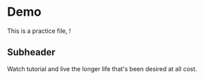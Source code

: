 # Demo

This is a practice file, !

## Subheader

Watch tutorial
and live the longer life that's been desired at all cost. 